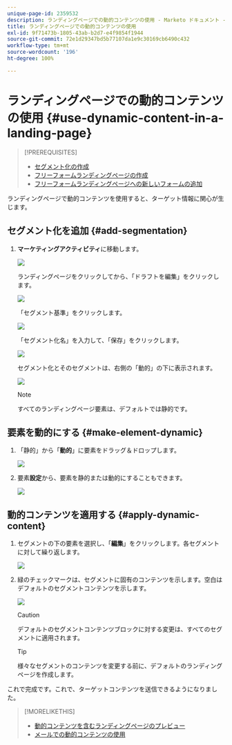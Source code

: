 ```yaml
---
unique-page-id: 2359532
description: ランディングページでの動的コンテンツの使用 - Marketo ドキュメント - 製品ドキュメント
title: ランディングページでの動的コンテンツの使用
exl-id: 9f71473b-1805-43ab-b2d7-e4f9854f1944
source-git-commit: 72e1d29347bd5b77107da1e9c30169cb6490c432
workflow-type: tm+mt
source-wordcount: '196'
ht-degree: 100%

---
```


# ランディングページでの動的コンテンツの使用 {#use-dynamic-content-in-a-landing-page}

>[!PREREQUISITES]
>
>* [セグメント化の作成](/help/marketo/product-docs/personalization/segmentation-and-snippets/segmentation/create-a-segmentation.md)
>* [フリーフォームランディングページの作成](/help/marketo/product-docs/demand-generation/landing-pages/free-form-landing-pages/create-a-free-form-landing-page.md)
>* [フリーフォームランディングページへの新しいフォームの追加](/help/marketo/product-docs/demand-generation/landing-pages/free-form-landing-pages/add-a-new-form-to-a-free-form-landing-page.md)


ランディングページで動的コンテンツを使用すると、ターゲット情報に関心が生じます。

## セグメント化を追加 {#add-segmentation}

1. **マーケティングアクティビティ**&#x200B;に移動します。

   ![](assets/login-marketing-activities.png)

   ランディングページをクリックしてから、「ドラフトを編集」をクリックします。

   ![](assets/landingpageeditdraft.jpg)

   「セグメント基準」をクリックします。

   ![](assets/image2015-5-21-12-3a31-3a20.png)

   「セグメント化名」を入力して、「保存」をクリックします。

   ![](assets/image2014-9-16-14-3a50-3a5.png)

   セグメント化とそのセグメントは、右側の「動的」の下に表示されます。

   ![](assets/image2015-5-21-12-3a36-3a40.png)

   >[!NOTE]
   >
   >すべてのランディングページ要素は、デフォルトでは静的です。

## 要素を動的にする {#make-element-dynamic}

1. 「静的」から「**動的**」に要素をドラッグ＆ドロップします。

   ![](assets/image2014-9-16-14-3a50-3a27.png)

1. 要素&#x200B;**設定**&#x200B;から、要素を静的または動的にすることもできます。

   ![](assets/image2015-5-21-12-3a39-3a41.png)

## 動的コンテンツを適用する {#apply-dynamic-content}

1. セグメントの下の要素を選択し、「**編集**」をクリックします。各セグメントに対して繰り返します。

   ![](assets/image2015-5-21-12-3a42-3a11.png)

1. 緑のチェックマークは、セグメントに固有のコンテンツを示します。空白はデフォルトのセグメントコンテンツを示します。

   ![](assets/image2015-5-21-12-3a44-3a24.png)

   >[!CAUTION]
   >
   >デフォルトのセグメントコンテンツブロックに対する変更は、すべてのセグメントに適用されます。

   >[!TIP]
   >
   >様々なセグメントのコンテンツを変更する前に、デフォルトのランディングページを作成します。

これで完成です。これで、ターゲットコンテンツを送信できるようになりました。

>[!MORELIKETHIS]
>
>* [動的コンテンツを含むランディングページのプレビュー](/help/marketo/product-docs/demand-generation/landing-pages/landing-page-actions/preview-a-landing-page-with-dynamic-content.md)
>* [メールでの動的コンテンツの使用](/help/marketo/product-docs/email-marketing/general/functions-in-the-editor/using-dynamic-content-in-an-email.md)

